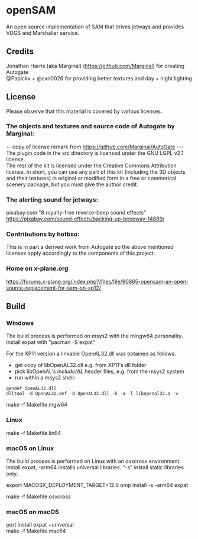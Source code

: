 # openSAM
An open source implementation of SAM that drives jetways and provides VDGS and Marshaller service.

## Credits
Jonathan Harris (aka Marginal) (https://github.com/Marginal) for creating Autogate\
@Papickx + @cxn0026 for providing better textures and day + night lighting

## License
Please observe that this material is covered by various licenses.

### The objects and textures and source code of Autogate by Marginal:
-- copy of license remark from https://github.com/Marginal/AutoGate ---\
The plugin code in the src directory is licensed under the GNU LGPL v2.1 license.\
The rest of the kit is licensed under the Creative Commons Attribution license. In short, you can use any part of this kit (including the 3D objects and their textures) in original or modified form in a free or commerical scenery package, but you must give the author credit.

### The alerting sound for jetways:
pixabay.com "8 royalty-free reverse-beep sound effects"
https://pixabay.com/sound-effects/backing-up-beepwav-14889/

### Contributions by hotbso:
This is in part a derived work from Autogate so the above mentioned licenses apply accordingly to the components of this project.

### Home on x-plane.org
https://forums.x-plane.org/index.php?/files/file/90865-opensam-an-open-source-replacement-for-sam-on-xp12/

## Build

### Windows
The build process is performed on msys2 with the mingw64 personality.\
Install expat with "pacman -S expat"

For the XP11 version a linkable OpenAL32.dll was obtained as follows:
- get copy of libOpenAL32.dll e.g. from XP11's dll folder
- pick libOpenAL's *include/AL* header files, e.g. from the msys2 system
- run within a msys2 shell:
```
gendef OpenAL32.dll
dlltool -d OpenAL32.def -D OpenAL32.dll -k -a -l libopenal32.a -v
```

make -f Makefile.mgw64

### Linux
make -f Makefile.lin64

### macOS on Linux
The build process is performed on Linux with an osxcross environment.\
Install expat, -arm64 installs universal libraries. "-s" install static libraries only.

export MACOSX_DEPLOYMENT_TARGET=12.0
omp install -s -arm64 expat

make -f Makefile.osxcross

### macOS on macOS
port install expat +universal\
make -f Makefile.mac64
